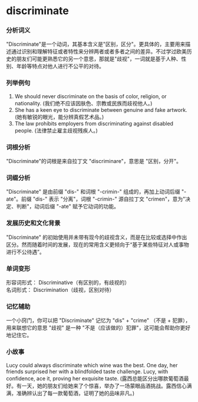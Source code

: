# discriminate

### 分析词义

  

"Discriminate"是一个动词，其基本含义是"区别，区分"。更具体的，主要用来描述通过识别和理解特征或者特性来分辨两者或者多者之间的差异。不过学过欧美历史的朋友们可能更熟悉它的另一个意思，那就是"歧视"，一词就是基于人种、性别、年龄等特点对他人进行不公平的对待。

  

### 列举例句

  

1.  We should never discriminate on the basis of color, religion, or nationality. (我们绝不应该因肤色、宗教或民族而歧视他人。)
2.  She has a keen eye to discriminate between genuine and fake artwork. (她有敏锐的眼光，能分辨真假艺术品。)
3.  The law prohibits employers from discriminating against disabled people. (法律禁止雇主歧视残疾人。)

  

### 词根分析

  

"Discriminate"的词根是来自拉丁文 "discriminare"，意思是 "区别，分开"。

  

### 词缀分析

  

"Discriminate" 是由前缀 "dis-" 和词根 "-crimin-" 组成的，再加上动词后缀 "-ate"。前缀 "dis-" 表示 "分离"，词根 "-crimin-" 源自拉丁文 "crimen"，意为"决定、判断"，动词后缀 "-ate" 赋予它动词的功能。

  

### 发展历史和文化背景

  

"Discriminate" 的初始使用并未带有现今的歧视含义，而是在比较或选择中作出区分。然而随着时间的发展，现在的常用含义更倾向于“基于某些特征对人或事物进行不公待遇”。

  

### 单词变形

  

形容词形式： Discriminative（有区别的，有歧视的）  
名词形式： Discrimination（歧视，区别对待）

  

### 记忆辅助

  

一个小窍门，你可以把 "Discriminate" 记忆为 "dis" + "crime" （不是 + 犯罪），用来联想它的意思 "歧视" 是一种 "不是（应该做的）犯罪"，这可能会帮助你更好地记住它。

  

### 小故事

  

Lucy could always discriminate which wine was the best. One day, her friends surprised her with a blindfolded taste challenge. Lucy, with confidence, ace it, proving her exquisite taste. (露西总能区分出哪款葡萄酒最好。有一天，她的朋友们给她来了个惊喜，举办了一场蒙眼品酒挑战。露西信心满满，准确辨认出了每一款葡萄酒，证明了她的品味非凡。)
